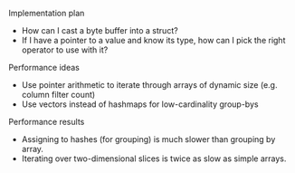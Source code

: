 
Implementation plan

* How can I cast a byte buffer into a struct?
* If I have a pointer to a value and know its type, how can I pick the right operator to use with it?

Performance ideas
* Use pointer arithmetic to iterate through arrays of dynamic size (e.g. column filter count)
* Use vectors instead of hashmaps for low-cardinality group-bys

Performance results
* Assigning to hashes (for grouping) is much slower than grouping by array.
* Iterating over two-dimensional slices is twice as slow as simple arrays.
